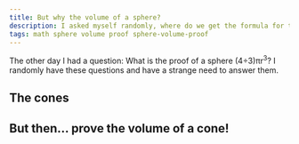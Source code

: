 ```yaml
---
title: But why the volume of a sphere?
description: I asked myself randomly, where do we get the formula for the volume of a sphere, what is the proof?
tags: math sphere volume proof sphere-volume-proof
---
```


The other day I had a question:  What is the proof of a sphere (4÷3)πr<sup>3</sup>? I randomly have these questions and have a strange need to answer them.

## The cones


## But then... prove the volume of a cone!
